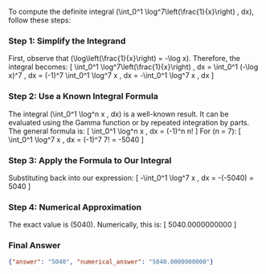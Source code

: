To compute the definite integral \(\int_0^1 \log^7\left(\frac{1}{x}\right) \, dx\), follow these steps:

### Step 1: Simplify the Integrand
First, observe that \(\log\left(\frac{1}{x}\right) = -\log x\). Therefore, the integral becomes:
\[
\int_0^1 \log^7\left(\frac{1}{x}\right) \, dx = \int_0^1 (-\log x)^7 \, dx = (-1)^7 \int_0^1 \log^7 x \, dx = -\int_0^1 \log^7 x \, dx
\]

### Step 2: Use a Known Integral Formula
The integral \(\int_0^1 \log^n x \, dx\) is a well-known result. It can be evaluated using the Gamma function or by repeated integration by parts. The general formula is:
\[
\int_0^1 \log^n x \, dx = (-1)^n n!
\]
For \(n = 7\):
\[
\int_0^1 \log^7 x \, dx = (-1)^7 7! = -5040
\]

### Step 3: Apply the Formula to Our Integral
Substituting back into our expression:
\[
-\int_0^1 \log^7 x \, dx = -(-5040) = 5040
\]

### Step 4: Numerical Approximation
The exact value is \(5040\). Numerically, this is:
\[
5040.0000000000
\]

### Final Answer
```json
{"answer": "5040", "numerical_answer": "5040.0000000000"}
```